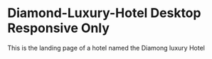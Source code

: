 # Diamond-Luxury-Hotel Desktop Responsive Only
This is the landing page of a hotel named the Diamong luxury Hotel
